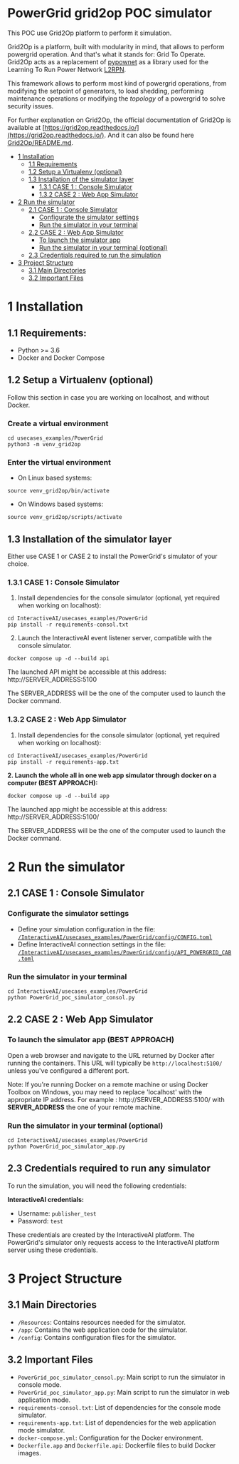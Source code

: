 # PowerGrid grid2op POC simulator

This POC use Grid2Op platform to perform it simulation.

Grid2Op is a platform, built with modularity in mind, that allows to perform powergrid operation.
And that's what it stands for: Grid To Operate.
Grid2Op acts as a replacement of [pypownet](https://github.com/MarvinLer/pypownet) 
as a library used for the Learning To Run Power Network [L2RPN](https://l2rpn.chalearn.org/). 

This framework allows to perform most kind of powergrid operations, from modifying the setpoint of generators,
to load shedding, performing maintenance operations or modifying the *topology* of a powergrid
to solve security issues.

For further explanation on Grid2Op, the official documentation of Grid2Op is available at [https://grid2op.readthedocs.io/](https://grid2op.readthedocs.io/).
And it can also be found here [Grid2Op/README.md](Grid2Op/README.md).

*   [1 Installation](#1-installation)
    *   [1.1 Requirements](#11-requirements)
    *   [1.2 Setup a Virtualenv (optional)](#12-setup-a-virtualenv-optional)
    *   [1.3 Installation of the simulator layer](#13-installation-of-the-simulator-layer)
        *   [1.3.1 CASE 1 : Console Simulator](#131-case-1--console-simulator)
        *   [1.3.2 CASE 2 : Web App Simulator](#132-case-2--web-app-simulator)
*   [2 Run the simulator](#2-run-the-simulator)
    *   [2.1 CASE 1 : Console Simulator](#21-case-1--console-simulator)
        *   [Configurate the simulator settings](#configurate-the-simulator-settings)
        *   [Run the simulator in your terminal](#run-the-simulator-in-your-terminal)
    *   [2.2 CASE 2 : Web App Simulator](#22-case-2--web-app-simulator)
        *   [To launch the simulator app](#to-launch-the-simulator-app)
        *   [Run the simulator in your terminal (optional)](#run-the-simulator-in-your-terminal-optional)
    *   [2.3 Credentials required to run the simulation](#23-credentials-required-to-run-the-simulation)
*   [3 Project Structure](#3-project-structure)
    *   [3.1 Main Directories](#31-main-directories)
    *   [3.2 Important Files](#32-important-files)


# 1 Installation
## 1.1 Requirements:
* Python >= 3.6
* Docker and Docker Compose

## 1.2 Setup a Virtualenv (optional)
Follow this section in case you are working on localhost, and without Docker.

### Create a virtual environment 
```commandline
cd usecases_examples/PowerGrid
python3 -m venv_grid2op
```

### Enter the virtual environment
- On Linux based systems:
```commandline
source venv_grid2op/bin/activate
```

- On Windows based systems:
```commandline
source venv_grid2op/scripts/activate
```

## 1.3 Installation of the simulator layer
Either use CASE 1 or CASE 2 to install the PowerGrid's simulator of your choice.


### 1.3.1 CASE 1 : Console Simulator

1. Install dependencies for the console simulator (optional, yet required when working on localhost):

```commandline
cd InteractiveAI/usecases_examples/PowerGrid
pip install -r requirements-consol.txt
```

2. Launch the InteractiveAI event listener server, compatible with the console simulator.

```commandline
docker compose up -d --build api
```

The launched API might be accessible at this address: 
http://SERVER_ADDRESS:5100

The SERVER_ADDRESS will be the one of the computer used to launch the Docker command.

### 1.3.2 CASE 2 : Web App Simulator

1. Install dependencies for the console simulator (optional, yet required when working on localhost):

```commandline
cd InteractiveAI/usecases_examples/PowerGrid
pip install -r requirements-app.txt
```

**2. Launch the whole all in one web app simulator through docker on a computer (BEST APPROACH):** 

```commandline
docker compose up -d --build app
```

The launched app might be accessible at this address: 
http://SERVER_ADDRESS:5100/

The SERVER_ADDRESS will be the one of the computer used to launch the Docker command.

# 2 Run the simulator

## 2.1 CASE 1 : Console Simulator

### Configurate the simulator settings
* Define your simulation configuration in the file: [`/InteractiveAI/usecases_examples/PowerGrid/config/CONFIG.toml`](/usecases_examples/PowerGrid/config/CONFIG.toml)
* Define InteractiveAI connection settings in the file: [`/InteractiveAI/usecases_examples/PowerGrid/config/API_POWERGRID_CAB.toml`](/usecases_examples/PowerGrid/config/API_POWERGRID_CAB.toml)

### Run the simulator in your terminal
```commandline
cd InteractiveAI/usecases_examples/PowerGrid
python PowerGrid_poc_simulator_consol.py
```

## 2.2 CASE 2 : Web App Simulator

### To launch the simulator app (BEST APPROACH)
Open a web browser and navigate to the URL returned by Docker after running the containers. 
This URL will typically be `http://localhost:5100/` unless you've configured a different port.

Note: If you're running Docker on a remote machine or using Docker Toolbox on Windows, 
you may need to replace 'localhost' with the appropriate IP address.
For example : http://SERVER_ADDRESS:5100/  with **SERVER_ADDRESS** the one of your remote machine.

### Run the simulator in your terminal (optional)
```commandline
cd InteractiveAI/usecases_examples/PowerGrid
python PowerGrid_poc_simulator_app.py
```

## 2.3 Credentials required to run any simulator

To run the simulation, you will need the following credentials:

**InteractiveAI credentials:**
   - Username: `publisher_test`
   - Password: `test`

These credentials are created by the InteractiveAI platform. The PowerGrid's simulator only requests access to the InteractiveAI platform server using these credentials.


# 3 Project Structure

## 3.1 Main Directories

- `/Resources`: Contains resources needed for the simulator.
- `/app`: Contains the web application code for the simulator.
- `/config`: Contains configuration files for the simulator.

## 3.2 Important Files

- `PowerGrid_poc_simulator_consol.py`: Main script to run the simulator in console mode.
- `PowerGrid_poc_simulator_app.py`: Main script to run the simulator in web application mode.
- `requirements-consol.txt`: List of dependencies for the console mode simulator.
- `requirements-app.txt`: List of dependencies for the web application mode simulator.
- `docker-compose.yml`: Configuration for the Docker environment.
- `Dockerfile.app` and `Dockerfile.api`: Dockerfile files to build Docker images.